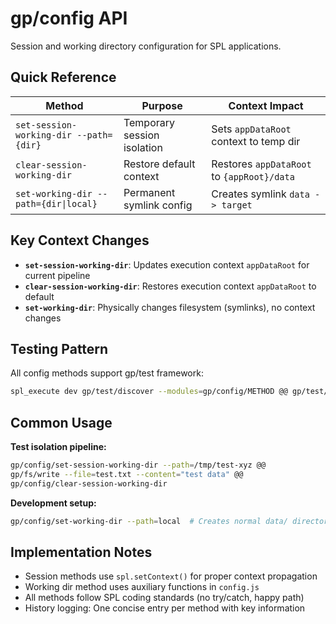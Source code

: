 # gp/config API

Session and working directory configuration for SPL applications.

## Quick Reference

| Method | Purpose | Context Impact |
|--------|---------|---------------|
| `set-session-working-dir --path={dir}` | Temporary session isolation | Sets `appDataRoot` context to temp dir |
| `clear-session-working-dir` | Restore default context | Restores `appDataRoot` to `{appRoot}/data` |
| `set-working-dir --path={dir\|local}` | Permanent symlink config | Creates symlink `data -> target` |

## Key Context Changes

- **`set-session-working-dir`**: Updates execution context `appDataRoot` for current pipeline
- **`clear-session-working-dir`**: Restores execution context `appDataRoot` to default
- **`set-working-dir`**: Physically changes filesystem (symlinks), no context changes

## Testing Pattern

All config methods support gp/test framework:

```bash
spl_execute dev gp/test/discover --modules=gp/config/METHOD @@ gp/test/plan @@ gp/test/execute @@ gp/test/report
```

## Common Usage

**Test isolation pipeline:**
```bash
gp/config/set-session-working-dir --path=/tmp/test-xyz @@ 
gp/fs/write --file=test.txt --content="test data" @@
gp/config/clear-session-working-dir
```

**Development setup:**
```bash
gp/config/set-working-dir --path=local  # Creates normal data/ directory
```

## Implementation Notes

- Session methods use `spl.setContext()` for proper context propagation
- Working dir method uses auxiliary functions in `config.js`
- All methods follow SPL coding standards (no try/catch, happy path)
- History logging: One concise entry per method with key information